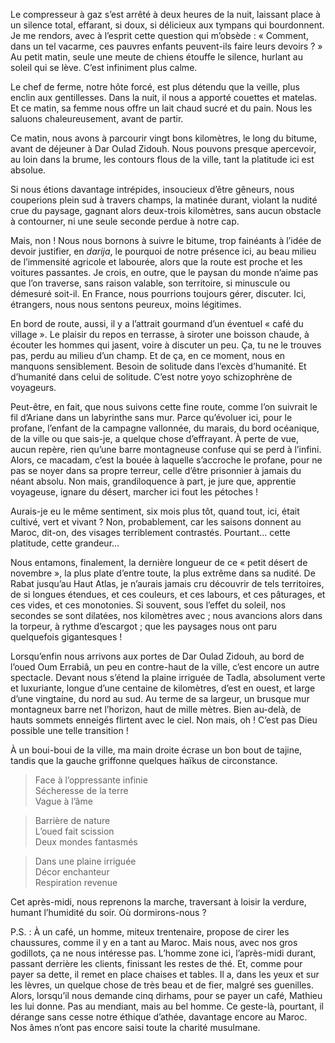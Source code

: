 ﻿Le compresseur à gaz s’est arrêté à deux heures de la nuit, laissant place à un silence total, effarant, si doux, si délicieux aux tympans qui bourdonnent.
Je me rendors, avec à l’esprit cette question qui m’obsède : « Comment, dans un tel vacarme, ces pauvres enfants peuvent-ils faire leurs devoirs ? »
Au petit matin, seule une meute de chiens étouffe le silence, hurlant au soleil qui se lève. C’est infiniment plus calme.

Le chef de ferme, notre hôte forcé, est plus détendu que la veille, plus enclin aux gentillesses.
Dans la nuit, il nous a apporté couettes et matelas.
Et ce matin, sa femme nous offre un lait chaud sucré et du pain.
Nous les saluons chaleureusement, avant de partir.

Ce matin, nous avons à parcourir vingt bons kilomètres, le long du bitume, avant de déjeuner à Dar Oulad Zidouh.
Nous pouvons presque apercevoir, au loin dans la brume, les contours flous de la ville, tant la platitude ici est absolue.

Si nous étions davantage intrépides, insoucieux d’être gêneurs, nous couperions plein sud à travers champs, la matinée durant, violant la nudité crue du paysage, gagnant alors deux-trois kilomètres, sans aucun obstacle à contourner, ni une seule seconde perdue à notre cap.

Mais, non !
Nous nous bornons à suivre le bitume, trop fainéants à l’idée de devoir justifier, en *darija*, le pourquoi de notre présence ici, au beau milieu de l’immensité agricole et labourée, alors que la route est proche et les voitures passantes.
Je crois, en outre, que le paysan du monde n’aime pas que l’on traverse, sans raison valable, son territoire, si minuscule ou démesuré soit-il.
En France, nous pourrions toujours gérer, discuter.
Ici, étrangers, nous nous sentons peureux, moins légitimes.

En bord de route, aussi, il y a l’attrait gourmand d’un éventuel « café du village ».
Le plaisir du repos en terrasse, à siroter une boisson chaude, à écouter les hommes qui jasent, voire à discuter un peu.
Ça, tu ne le trouves pas, perdu au milieu d’un champ.
Et de ça, en ce moment, nous en manquons sensiblement.
Besoin de solitude dans l’excès d’humanité.
Et d’humanité dans celui de solitude.
C’est notre yoyo schizophrène de voyageurs.

Peut-être, en fait, que nous suivons cette fine route, comme l’on suivrait le fil d’Ariane dans un labyrinthe sans mur.
Parce qu’évoluer ici, pour le profane, l’enfant de la campagne vallonnée, du marais, du bord océanique, de la ville ou que sais-je, a quelque chose d’effrayant.
À perte de vue, aucun repère, rien qu’une barre montagneuse confuse qui se perd à l’infini.
Alors, ce macadam, c’est la bouée à laquelle s’accroche le profane, pour ne pas se noyer dans sa propre terreur, celle d’être prisonnier à jamais du néant absolu.
Non mais, grandiloquence à part, je jure que, apprentie voyageuse, ignare du désert, marcher ici fout les pétoches !

Aurais-je eu le même sentiment, six mois plus tôt, quand tout, ici, était cultivé, vert et vivant ?
Non, probablement, car les saisons donnent au Maroc, dit-on, des visages terriblement contrastés.
Pourtant... cette platitude, cette grandeur...

Nous entamons, finalement, la dernière longueur de ce « petit désert de novembre », la plus plate d’entre toute, la plus extrême dans sa nudité.
De Rabat jusqu’au Haut Atlas, je n’aurais jamais cru découvrir de tels territoires, de si longues étendues, et ces couleurs, et ces labours, et ces pâturages, et ces vides, et ces monotonies.
Si souvent, sous l’effet du soleil, nos secondes se sont dilatées, nos kilomètres avec ; nous avancions alors dans la torpeur, à rythme d’escargot ; que les paysages nous ont paru quelquefois gigantesques !

Lorsqu’enfin nous arrivons aux portes de Dar Oulad Zidouh, au bord de l’oued Oum Errabiâ, un peu en contre-haut de la ville, c’est encore un autre spectacle.
Devant nous s’étend la plaine irriguée de Tadla, absolument verte et luxuriante, longue d’une centaine de kilomètres, d’est en ouest, et large d’une vingtaine, du nord au sud.
Au terme de sa largeur, un brusque mur montagneux barre net l’horizon, haut de mille mètres. Bien au-delà, de hauts sommets enneigés flirtent avec le ciel.
Non mais, oh !
C’est pas Dieu possible une telle transition !

À un boui-boui de la ville, ma main droite écrase un bon bout de tajine, tandis que la gauche griffonne quelques haïkus de circonstance.

> Face à l’oppressante infinie  
Sécheresse de la terre  
Vague à l’âme

> Barrière de nature  
L’oued fait scission  
Deux mondes fantasmés

> Dans une plaine irriguée  
Décor enchanteur  
Respiration revenue

Cet après-midi, nous reprenons la marche, traversant à loisir la verdure, humant l’humidité du soir.
Où dormirons-nous ?

P.S. : À un café, un homme, miteux trentenaire, propose de cirer les chaussures, comme il y en a tant au Maroc.
Mais nous, avec nos gros godillots, ça ne nous intéresse pas.
L’homme zone ici, l’après-midi durant, passant derrière les clients, finissant les restes de thé.
Et, comme pour payer sa dette, il remet en place chaises et tables.
Il a, dans les yeux et sur les lèvres, un quelque chose de très beau et de fier, malgré ses guenilles.
Alors, lorsqu’il nous demande cinq dirhams, pour se payer un café, Mathieu les lui donne.
Pas au mendiant, mais au bel homme.
Ce geste-là, pourtant, il dérange sans cesse notre éthique d’athée, davantage encore au Maroc.
Nos âmes n’ont pas encore saisi toute la charité musulmane.
